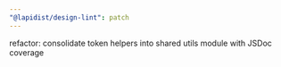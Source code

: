 ```yaml
---
"@lapidist/design-lint": patch
---
```


refactor: consolidate token helpers into shared utils module with JSDoc coverage
